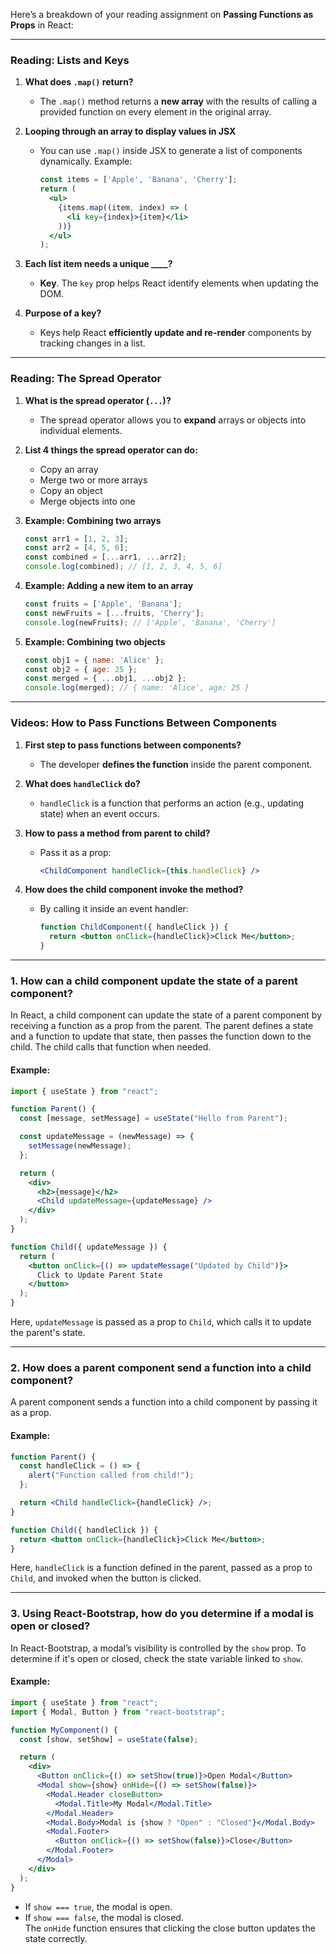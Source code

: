 Here’s a breakdown of your reading assignment on **Passing Functions as Props** in React:

---

### **Reading: Lists and Keys**
1. **What does `.map()` return?**  
   - The `.map()` method returns a **new array** with the results of calling a provided function on every element in the original array.

2. **Looping through an array to display values in JSX**  
   - You can use `.map()` inside JSX to generate a list of components dynamically. Example:

     ```jsx
     const items = ['Apple', 'Banana', 'Cherry'];
     return (
       <ul>
         {items.map((item, index) => (
           <li key={index}>{item}</li>
         ))}
       </ul>
     );
     ```

3. **Each list item needs a unique ____?**  
   - **Key**. The `key` prop helps React identify elements when updating the DOM.

4. **Purpose of a key?**  
   - Keys help React **efficiently update and re-render** components by tracking changes in a list.

---

### **Reading: The Spread Operator**
1. **What is the spread operator (`...`)?**  
   - The spread operator allows you to **expand** arrays or objects into individual elements.

2. **List 4 things the spread operator can do:**  
   - Copy an array  
   - Merge two or more arrays  
   - Copy an object  
   - Merge objects into one  

3. **Example: Combining two arrays**
   ```js
   const arr1 = [1, 2, 3];
   const arr2 = [4, 5, 6];
   const combined = [...arr1, ...arr2];
   console.log(combined); // [1, 2, 3, 4, 5, 6]
   ```

4. **Example: Adding a new item to an array**
   ```js
   const fruits = ['Apple', 'Banana'];
   const newFruits = [...fruits, 'Cherry'];
   console.log(newFruits); // ['Apple', 'Banana', 'Cherry']
   ```

5. **Example: Combining two objects**
   ```js
   const obj1 = { name: 'Alice' };
   const obj2 = { age: 25 };
   const merged = { ...obj1, ...obj2 };
   console.log(merged); // { name: 'Alice', age: 25 }
   ```

---

### **Videos: How to Pass Functions Between Components**
1. **First step to pass functions between components?**  
   - The developer **defines the function** inside the parent component.

2. **What does `handleClick` do?**  
   - `handleClick` is a function that performs an action (e.g., updating state) when an event occurs.

3. **How to pass a method from parent to child?**  
   - Pass it as a prop:

     ```jsx
     <ChildComponent handleClick={this.handleClick} />
     ```

4. **How does the child component invoke the method?**  
   - By calling it inside an event handler:

     ```jsx
     function ChildComponent({ handleClick }) {
       return <button onClick={handleClick}>Click Me</button>;
     }
     ```

---


### 1. How can a child component update the state of a parent component?

In React, a child component can update the state of a parent component by receiving a function as a prop from the parent. The parent defines a state and a function to update that state, then passes the function down to the child. The child calls that function when needed.

#### Example:

```jsx
import { useState } from "react";

function Parent() {
  const [message, setMessage] = useState("Hello from Parent");

  const updateMessage = (newMessage) => {
    setMessage(newMessage);
  };

  return (
    <div>
      <h2>{message}</h2>
      <Child updateMessage={updateMessage} />
    </div>
  );
}

function Child({ updateMessage }) {
  return (
    <button onClick={() => updateMessage("Updated by Child")}>
      Click to Update Parent State
    </button>
  );
}

```

Here, `updateMessage` is passed as a prop to `Child`, which calls it to update the parent's state.

----------

### 2. How does a parent component send a function into a child component?

A parent component sends a function into a child component by passing it as a prop.

#### Example:

```jsx
function Parent() {
  const handleClick = () => {
    alert("Function called from child!");
  };

  return <Child handleClick={handleClick} />;
}

function Child({ handleClick }) {
  return <button onClick={handleClick}>Click Me</button>;
}

```

Here, `handleClick` is a function defined in the parent, passed as a prop to `Child`, and invoked when the button is clicked.

----------

### 3. Using React-Bootstrap, how do you determine if a modal is open or closed?

In React-Bootstrap, a modal’s visibility is controlled by the `show` prop. To determine if it's open or closed, check the state variable linked to `show`.

#### Example:

```jsx
import { useState } from "react";
import { Modal, Button } from "react-bootstrap";

function MyComponent() {
  const [show, setShow] = useState(false);

  return (
    <div>
      <Button onClick={() => setShow(true)}>Open Modal</Button>
      <Modal show={show} onHide={() => setShow(false)}>
        <Modal.Header closeButton>
          <Modal.Title>My Modal</Modal.Title>
        </Modal.Header>
        <Modal.Body>Modal is {show ? "Open" : "Closed"}</Modal.Body>
        <Modal.Footer>
          <Button onClick={() => setShow(false)}>Close</Button>
        </Modal.Footer>
      </Modal>
    </div>
  );
}

```

-   If `show === true`, the modal is open.
-   If `show === false`, the modal is closed.  
    The `onHide` function ensures that clicking the close button updates the state correctly.